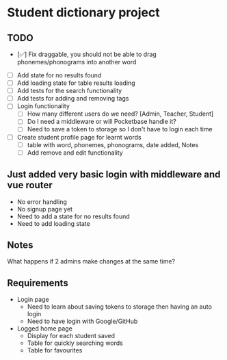 # Student dictionary project

## TODO

- [✅] Fix draggable, you should not be able to drag phonemes/phonograms into another word
- [ ] Add state for no results found
- [ ] Add loading state for table results loading
- [ ] Add tests for the search functionality
- [ ] Add tests for adding and removing tags
- [ ] Login functionality
  - [ ] How many different users do we need? [Admin, Teacher, Student]
  - [ ] Do I need a middleware or will Pocketbase handle it?
  - [ ] Need to save a token to storage so I don't have to login each time
- [ ] Create student profile page for learnt words
  - [ ] table with word, phonemes, phonograms, date added, Notes
  - [ ] Add remove and edit functionality

## Just added very basic login with middleware and vue router

- No error handling
- No signup page yet
- Need to add a state for no results found
- Need to add loading state

## Notes

What happens if 2 admins make changes at the same time?

## Requirements

- Login page
  - Need to learn about saving tokens to storage then having an auto login
  - Need to have login with Google/GitHub
- Logged home page
  - Display for each student saved
  - Table for quickly searching words
  - Table for favourites
